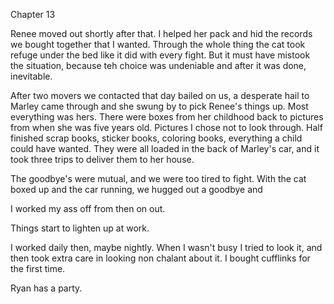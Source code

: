 Chapter 13

Renee moved out shortly after that. I helped her pack and hid the records we bought together that I wanted. Through the whole thing the cat took refuge under the bed like it did with every fight. But it must have mistook the situation, because teh choice was undeniable and after it was done, inevitable.

After two movers we contacted that day bailed on us, a desperate hail to Marley came through and she swung by to pick Renee's things up. Most everything was hers. There were boxes from her childhood back to pictures from when she was five years old. Pictures I chose not to look through. Half finished scrap books, sticker books, coloring books, everything a child could have wanted. They were all loaded in the back of Marley's car, and it took three trips to deliver them to her house.

The goodbye's were mutual, and we were too tired to fight. With the cat boxed up and the car running, we hugged out a goodbye and 


I worked my ass off from then on out.

Things start to lighten up at work.

I worked daily then, maybe nightly. When I wasn't busy I tried to look it, and then took extra care in looking non chalant about it. I bought cufflinks for the first time.


Ryan has a party.